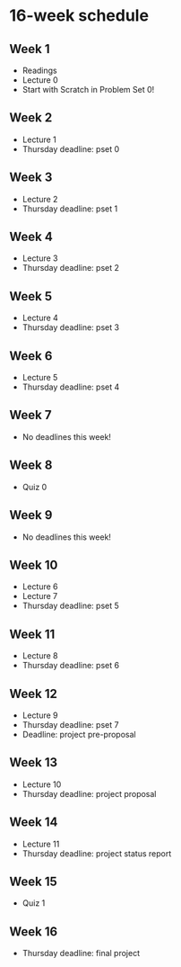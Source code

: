 # 16-week schedule

<div class="row">
<div class="col-lg-6">

## Week 1

* Readings
* Lecture 0
* Start with Scratch in Problem Set 0!

## Week 2

* Lecture 1
* Thursday deadline: pset 0

## Week 3

* Lecture 2 
* Thursday deadline: pset 1 

## Week 4

* Lecture 3
* Thursday deadline: pset 2

## Week 5

* Lecture 4
* Thursday deadline: pset 3

## Week 6

* Lecture 5
* Thursday deadline: pset 4

## Week 7

* No deadlines this week!

## Week 8

* Quiz 0

</div>

<div class="col-lg-6">

## Week 9

* No deadlines this week!

## Week 10

* Lecture 6
* Lecture 7 
* Thursday deadline: pset 5

## Week 11

* Lecture 8 
* Thursday deadline: pset 6

## Week 12

* Lecture 9 
* Thursday deadline: pset 7
* Deadline: project pre-proposal

## Week 13

* Lecture 10 
* Thursday deadline: project proposal

## Week 14

* Lecture 11
* Thursday deadline: project status report

## Week 15

* Quiz 1

## Week 16

* Thursday deadline: final project

</div>
</div>
